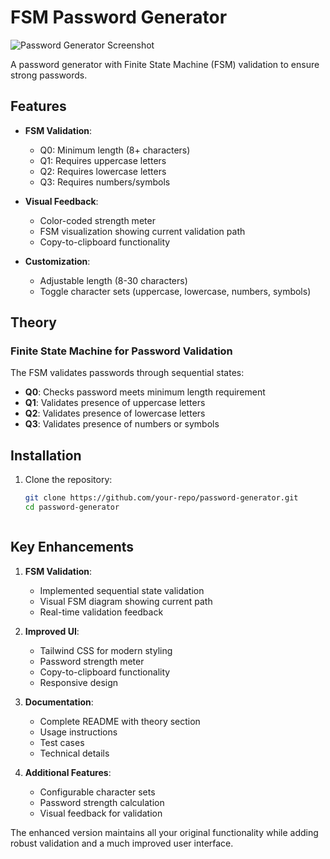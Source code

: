 # FSM Password Generator

![Password Generator Screenshot](./screenshot.png)

A password generator with Finite State Machine (FSM) validation to ensure strong passwords.

## Features

- **FSM Validation**:
  - Q0: Minimum length (8+ characters)
  - Q1: Requires uppercase letters
  - Q2: Requires lowercase letters
  - Q3: Requires numbers/symbols

- **Visual Feedback**:
  - Color-coded strength meter
  - FSM visualization showing current validation path
  - Copy-to-clipboard functionality

- **Customization**:
  - Adjustable length (8-30 characters)
  - Toggle character sets (uppercase, lowercase, numbers, symbols)

## Theory

### Finite State Machine for Password Validation

The FSM validates passwords through sequential states:




- **Q0**: Checks password meets minimum length requirement
- **Q1**: Validates presence of uppercase letters
- **Q2**: Validates presence of lowercase letters
- **Q3**: Validates presence of numbers or symbols

## Installation

1. Clone the repository:
   ```bash
   git clone https://github.com/your-repo/password-generator.git
   cd password-generator



## Key Enhancements

1. **FSM Validation**:
   - Implemented sequential state validation
   - Visual FSM diagram showing current path
   - Real-time validation feedback

2. **Improved UI**:
   - Tailwind CSS for modern styling
   - Password strength meter
   - Copy-to-clipboard functionality
   - Responsive design

3. **Documentation**:
   - Complete README with theory section
   - Usage instructions
   - Test cases
   - Technical details

4. **Additional Features**:
   - Configurable character sets
   - Password strength calculation
   - Visual feedback for validation

The enhanced version maintains all your original functionality while adding robust validation and a much improved user interface.   